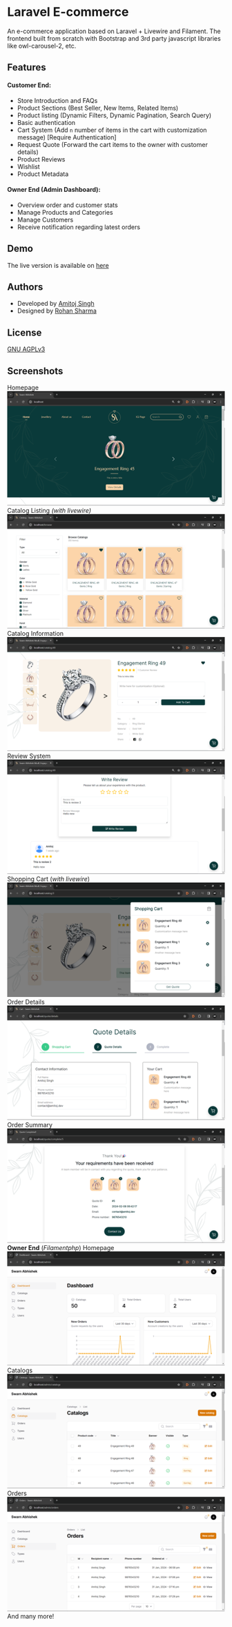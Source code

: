 # Laravel E-commerce

An e-commerce application based on Laravel + Livewire and Filament. The frontend built from scratch with Bootstrap and 3rd party javascript libraries like owl-carousel-2, etc.


## Features

#### Customer End:
- Store Introduction and FAQs
- Product Sections (Best Seller, New Items, Related Items)
- Product listing (Dynamic Filters, Dynamic Pagination, Search Query)
- Basic authentication
- Cart System (Add `n` number of items in the cart with customization message) [Require Authentication]
- Request Quote (Forward the cart items to the owner with customer details)
- Product Reviews
- Wishlist
- Product Metadata
#### Owner End (Admin Dashboard):
- Overview order and customer stats
- Manage Products and Categories
- Manage Customers
- Receive notification regarding latest orders


## Demo

The live version is available on [here](https://swarnabhishek.com/)
## Authors

- Developed by [Amitoj Singh](https://amitoj.dev)
- Designed by [Rohan Sharma](https://www.behance.net/rohangraphix)


## License

[GNU AGPLv3](https://choosealicense.com/licenses/agpl-3.0/)


## Screenshots
Homepage
![Homepage](https://raw.githubusercontent.com/Amitoj02/Laravel-Ecommerce/main/screenshots/ss1.png)
Catalog Listing *(with livewire)*
![Catalog listing](https://raw.githubusercontent.com/Amitoj02/Laravel-Ecommerce/main/screenshots/ss2.png)
Catalog Information
![Catalog Information](https://raw.githubusercontent.com/Amitoj02/Laravel-Ecommerce/main/screenshots/ss3.png)
Review System![Review System](https://raw.githubusercontent.com/Amitoj02/Laravel-Ecommerce/main/screenshots/ss4.png)
Shopping Cart (*with livewire*)
![Shopping Cart](https://raw.githubusercontent.com/Amitoj02/Laravel-Ecommerce/main/screenshots/ss5.png)
Order Details
![Order Details](https://raw.githubusercontent.com/Amitoj02/Laravel-Ecommerce/main/screenshots/ss6.png)
Order Summary
![Order Summary](https://raw.githubusercontent.com/Amitoj02/Laravel-Ecommerce/main/screenshots/ss7.png)
**Owner End** (*Filamentphp*)
Homepage
![Dashboard](https://raw.githubusercontent.com/Amitoj02/Laravel-Ecommerce/main/screenshots/ss8.png)
Catalogs
![Catalogs](https://raw.githubusercontent.com/Amitoj02/Laravel-Ecommerce/main/screenshots/ss9.png)
Orders
![Orders](https://raw.githubusercontent.com/Amitoj02/Laravel-Ecommerce/main/screenshots/ss10.png)
And many more!
